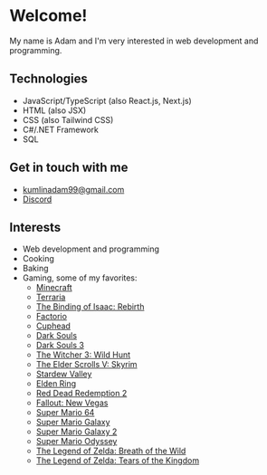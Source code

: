 # Welcome!
My name is Adam and I'm very interested in web development and programming.

## Technologies
- JavaScript/TypeScript (also React.js, Next.js)
- HTML (also JSX)
- CSS (also Tailwind CSS)
- C#/.NET Framework
- SQL
  
## Get in touch with me
- [kumlinadam99@gmail.com](mailto:kumlinadam99@gmail.com)
- [Discord](https://discord.com/users/177812688120971264)

## Interests
- Web development and programming
- Cooking
- Baking
- Gaming, some of my favorites:
  - [Minecraft](https://www.minecraft.net/en-us)
  - [Terraria](https://store.steampowered.com/app/105600/Terraria/)
  - [The Binding of Isaac: Rebirth](https://store.steampowered.com/app/250900/The_Binding_of_Isaac_Rebirth/)
  - [Factorio](https://store.steampowered.com/app/427520/Factorio/)
  - [Cuphead](https://store.steampowered.com/app/268910/Cuphead/)
  - [Dark Souls](https://store.steampowered.com/app/570940/DARK_SOULS_REMASTERED/)
  - [Dark Souls 3](https://store.steampowered.com/app/374320/DARK_SOULS_III/)
  - [The Witcher 3: Wild Hunt](https://store.steampowered.com/app/292030/The_Witcher_3_Wild_Hunt/)
  - [The Elder Scrolls V: Skyrim](https://store.steampowered.com/app/72850/The_Elder_Scrolls_V_Skyrim/)
  - [Stardew Valley](https://store.steampowered.com/app/413150/Stardew_Valley/)
  - [Elden Ring](https://store.steampowered.com/app/1245620/ELDEN_RING/)
  - [Red Dead Redemption 2](https://store.steampowered.com/app/1174180/Red_Dead_Redemption_2/)
  - [Fallout: New Vegas](https://store.steampowered.com/app/22380/Fallout_New_Vegas/)
  - [Super Mario 64](https://www.amazon.com/Super-Mario-3D-All-Stars-Nintendo-Switch/dp/B08HF8KKT6/ref=sr_1_2?crid=3BU444PDQND8H&keywords=mario%2Ballstars&qid=1699871332&sprefix=mario%2Ballstar%2Caps%2C183&sr=8-2&th=1)
  - [Super Mario Galaxy](https://www.amazon.com/Super-Mario-3D-All-Stars-Nintendo-Switch/dp/B08HF8KKT6/ref=sr_1_2?crid=3BU444PDQND8H&keywords=mario%2Ballstars&qid=1699871332&sprefix=mario%2Ballstar%2Caps%2C183&sr=8-2&th=1)
  - [Super Mario Galaxy 2](https://www.amazon.com/Super-Mario-Galaxy-2-Wii/dp/B002BSA388)
  - [Super Mario Odyssey](https://www.amazon.com/Super-Mario-Odyssey-Nintendo-Switch/dp/B01MUA0D2A)
  - [The Legend of Zelda: Breath of the Wild](https://www.amazon.com/Legend-Zelda-Breath-Wild-switch-Nintendo/dp/B01N1083WZ)
  - [The Legend of Zelda: Tears of the Kingdom](https://www.amazon.com/Legend-Zelda-Kingdom-Nintendo-International-Version/dp/B0BV8XX3FF/ref=sr_1_4?crid=HGYFNQEZ0OJO&keywords=tears+of+the+kingdom&qid=1699871752&sprefix=tears%2Caps%2C187&sr=8-4)
